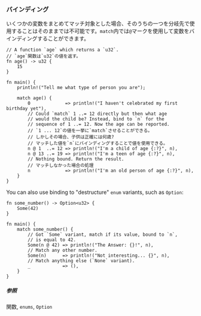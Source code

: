 ### バインディング

いくつかの変数をまとめてマッチ対象とした場合、そのうちの一つを分岐先で使用することはそのままでは不可能です。`match`内では`@`マークを使用して変数をバインディングすることができます。

    // A function `age` which returns a `u32`.
    // `age`関数は`u32`の値を返す。
    fn age() -> u32 {
        15
    }

    fn main() {
        println!("Tell me what type of person you are");

        match age() {
            0             => println!("I haven't celebrated my first birthday yet"),
            // Could `match` 1 ..= 12 directly but then what age
            // would the child be? Instead, bind to `n` for the
            // sequence of 1 ..= 12. Now the age can be reported.
            // `1 ... 12`の値を一挙に`match`させることができる。
            // しかしその場合、子供は正確には何歳?
            // マッチした値を`n`にバインディングすることで値を使用できる。
            n @ 1  ..= 12 => println!("I'm a child of age {:?}", n),
            n @ 13 ..= 19 => println!("I'm a teen of age {:?}", n),
            // Nothing bound. Return the result.
            // マッチしなかった場合の処理
            n             => println!("I'm an old person of age {:?}", n),
        }
    }

You can also use binding to \"destructure\" `enum` variants, such as
`Option`:

    fn some_number() -> Option<u32> {
        Some(42)
    }

    fn main() {
        match some_number() {
            // Got `Some` variant, match if its value, bound to `n`,
            // is equal to 42.
            Some(n @ 42) => println!("The Answer: {}!", n),
            // Match any other number.
            Some(n)      => println!("Not interesting... {}", n),
            // Match anything else (`None` variant).
            _            => (),
        }
    }

##### 参照

関数, `enums`,
`Option`

